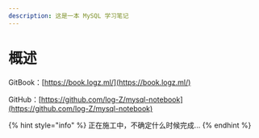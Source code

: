 ```yaml
---
description: 这是一本 MySQL 学习笔记
---
```


# 概述

GitBook：[https://book.logz.ml/](https://book.logz.ml/)

GitHub：[https://github.com/log-Z/mysql-notebook](https://github.com/log-Z/mysql-notebook)

{% hint style="info" %}
正在施工中，不确定什么时候完成...
{% endhint %}

